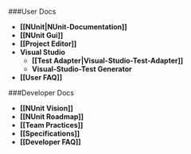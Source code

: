###User Docs

* **[[NUnit|NUnit-Documentation]]**
* **[[NUnit Gui]]**
* **[[Project Editor]]**
* **Visual Studio**
  * **[[Test Adapter|Visual-Studio-Test-Adapter]]**
  * **Visual-Studio-Test Generator**
* **[[User FAQ]]**
  
###Developer Docs

* **[[NUnit Vision]]**
* **[[NUnit Roadmap]]**
* **[[Team Practices]]**
* **[[Specifications]]**
* **[[Developer FAQ]]**

